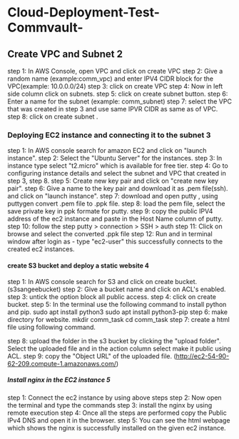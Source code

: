 # Cloud-Deployment-Test-Commvault-

## Create VPC and Subnet 2


step 1: In AWS Console, open VPC and click on create VPC
step 2: Give a random name (example:comm_vpc) and enter IPV4 CIDR block for the VPC(example: 10.0.0.0/24)
step 3: click on create VPC
step 4: Now in left side column click on subnets.
step 5: click on create subnet button.
step 6: Enter a name for the subnet (example: comm_subnet)
step 7: select the VPC that was created in step 3 and use same IPVR CIDR as same as of VPC.
step 8: click on create subnet .

### Deploying EC2 instance and connecting it to the subnet 3
step 1: In AWS console search for amazon EC2 and click on "launch instance".
step 2: Select the "Ubuntu Server" for the instances.
step 3: In instance type select "t2.micro" which is available for free tier.
step 4: Go to configuring instance details and select the subnet and VPC that created in step 3, step 8.
step 5: Create new key pair and click on "create new key pair".
step 6: Give a name to the key pair and download it as .pem file(ssh). and click on "launch instance".
step 7: download and open putty , using puttygen convert .pem file to .ppk file.
step 8: load the pem file, select the save private key in ppk formate for putty.
step 9: copy the public IPV4 address of the ec2 instance and paste in the Host Name column of putty.
step 10: follow the step putty > connection > SSH > auth
step 11: Click on browse and select the converted .ppk file
step 12: Run and in terminal window after login as - type "ec2-user"
this successfully connects to the created ec2 instances.


#### create S3 bucket and deploy a static website 4


step 1: In AWS console search for S3 and click on create bucket.(s3sangeebucket)
step 2: Give a bucket name and click on ACL's enabled. 
step 3: untick the option block all public access.
step 4: click on create bucket.
step 5: In the terminal use the following command to install python and pip.
             sudo apt install python3
             sudo apt install python3-pip
step 6: make directory for website.
             mkdir comm_task 
             cd comm_task
step 7: create a html file using following command.
  
step 8: upload the folder in the s3 bucket by clicking the "upload folder".  Select the uploaded file and in the action column select make it public using ACL.
step 9: copy the "Object URL" of the uploaded file. (http://ec2-54-90-62-209.compute-1.amazonaws.com/)

##### Install nginx in the EC2 instance 5

step 1: Connect the ec2 instance by using above steps
step 2: Now open the terminal and type the commands
step 3: install the nginx by using remote execution
step 4: Once all the steps are performed copy the Public IPv4 DNS and open it in the browser.
step 5: You can see the html webpage which shows the nginx is successfully installed on the given ec2 instance.


             



